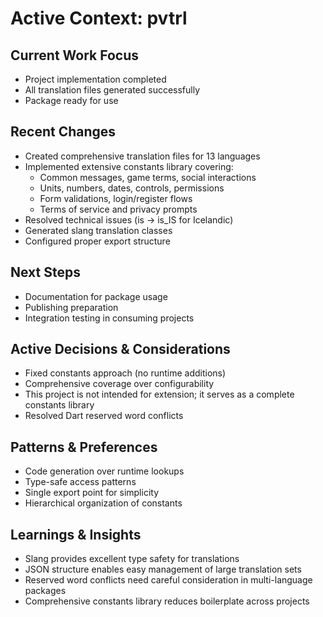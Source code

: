 # Active Context: pvtrl

## Current Work Focus
- Project implementation completed
- All translation files generated successfully
- Package ready for use

## Recent Changes
- Created comprehensive translation files for 13 languages
- Implemented extensive constants library covering:
  - Common messages, game terms, social interactions
  - Units, numbers, dates, controls, permissions
  - Form validations, login/register flows
  - Terms of service and privacy prompts
- Resolved technical issues (is -> is_IS for Icelandic)
- Generated slang translation classes
- Configured proper export structure

## Next Steps
- Documentation for package usage
- Publishing preparation
- Integration testing in consuming projects

## Active Decisions & Considerations
- Fixed constants approach (no runtime additions)
- Comprehensive coverage over configurability
- This project is not intended for extension; it serves as a complete constants library
- Resolved Dart reserved word conflicts

## Patterns & Preferences
- Code generation over runtime lookups
- Type-safe access patterns
- Single export point for simplicity
- Hierarchical organization of constants

## Learnings & Insights
- Slang provides excellent type safety for translations
- JSON structure enables easy management of large translation sets
- Reserved word conflicts need careful consideration in multi-language packages
- Comprehensive constants library reduces boilerplate across projects
